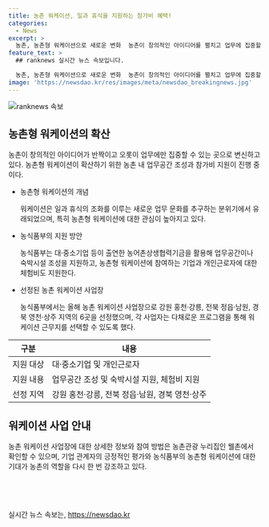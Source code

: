 ```yaml
---
title: 농촌 워케이션, 일과 휴식을 지원하는 참가비 혜택!
categories:
  - News
excerpt: >
  농촌, 농촌형 워케이션으로 새로운 변화  농촌이 창의적인 아이디어를 펼치고 업무에 집중할 수 있는 환경으로 변화하고 있습니다. 농촌형 워케이션을 확대하기 위해 농림축산식품부가 농촌 내 업무공간 조성을 지원하고 참가비를 지원하며, 관광농원과 농촌체험휴양마을 등 6곳이 농촌 워케이션 사업에 참여합니다. 이를 통해 도시민에게 농촌이 새로운 기회를 제공하고 삶, 일, 쉼을 함께 할 수 있는 환경을 조성하고자 합니다. (출처: 정책브리핑 www.korea.kr)
feature_text: >
  ## ranknews 실시간 뉴스 속보입니다.

  농촌, 농촌형 워케이션으로 새로운 변화  농촌이 창의적인 아이디어를 펼치고 업무에 집중할 수 있는 환경으로 변화하고 있습니다. 농촌형 워케이션을 확대하기 위해 농림축산식품부가 농촌 내 업무공간 조성을 지원하고 참가비를 지원하며, 관광농원과 농촌체험휴양마을 등 6곳이 농촌 워케이션 사업에 참여합니다. 이를 통해 도시민에게 농촌이 새로운 기회를 제공하고 삶, 일, 쉼을 함께 할 수 있는 환경을 조성하고자 합니다. (출처: 정책브리핑 www.korea.kr)
image: 'https://newsdao.kr/res/images/meta/newsdao_breakingnews.jpg'
---
```


<p><img src="https://newsdao.kr/res/images/meta/newsdao_breakingnews.jpg" alt="ranknews 속보" /></p>

<h2 data-ke-size="size26">농촌형 워케이션의 확산</h2>

<p data-ke-size="size16">농촌이 창의적인 아이디어가 반짝이고 오롯이 업무에만 집중할 수 있는 곳으로 변신하고 있다. 농촌형 워케이션이 확산하기 위한 농촌 내 업무공간 조성과 참가비 지원이 진행 중이다.</p>

<ul>
    <li>농촌형 워케이션의 개념</li>
    <p data-ke-size="size16">워케이션은 일과 휴식의 조화를 이루는 새로운 업무 문화를 추구하는 분위기에서 유래되었으며, 특히 농촌형 워케이션에 대한 관심이 높아지고 있다.</p>
    <li>농식품부의 지원 방안</li>
    <p data-ke-size="size16">농식품부는 대·중소기업 등이 출연한 농어촌상생협력기금을 활용해 업무공간이나 숙박시설 조성을 지원하고, 농촌형 워케이션에 참여하는 기업과 개인근로자에 대한 체험비도 지원한다.</p>
    <li>선정된 농촌 워케이션 사업장</li>
    <p data-ke-size="size16">농식품부에서는 올해 농촌 워케이션 사업장으로 강원 홍천·강릉, 전북 정읍·남원, 경북 영천·상주 지역의 6곳을 선정했으며, 각 사업자는 다채로운 프로그램을 통해 워케이션 근무지를 선택할 수 있도록 했다.</p>
</ul>

<table>
    <thead>
        <tr>
            <th>구분</th>
            <th>내용</th>
        </tr>
    </thead>
    <tbody>
        <tr>
            <td>지원 대상</td>
            <td>대·중소기업 및 개인근로자</td>
        </tr>
        <tr>
            <td>지원 내용</td>
            <td>업무공간 조성 및 숙박시설 지원, 체험비 지원</td>
        </tr>
        <tr>
            <td>선정 지역</td>
            <td>강원 홍천·강릉, 전북 정읍·남원, 경북 영천·상주</td>
        </tr>
    </tbody>
</table>

<h2 data-ke-size="size26">워케이션 사업 안내</h2>

<p data-ke-size="size16">농촌 워케이션 사업장에 대한 상세한 정보와 참여 방법은 농촌관광 누리집인 웰촌에서 확인할 수 있으며, 기업 관계자의 긍정적인 평가와 농식품부의 농촌형 워케이션에 대한 기대가 농촌의 역할을 다시 한 번 강조하고 있다.</p>

<p data-ke-size="size16">&nbsp;</p>

<p data-ke-size="size16">&nbsp;</p>
실시간 뉴스 속보는, <a href="https://newsdao.kr" rel="dofollow">https://newsdao.kr</a>


